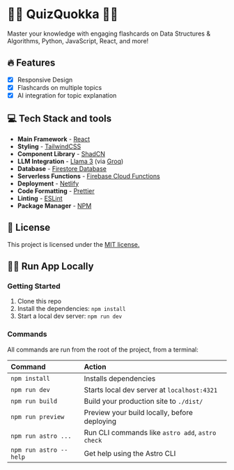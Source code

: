 # 👩‍🏫 QuizQuokka 🧑‍🏫

Master your knowledge with engaging flashcards on Data Structures & Algorithms, Python, JavaScript, React, and more!

## 🔥 Features

- [x] Responsive Design
- [x] Flashcards on multiple topics
- [x] AI integration for topic explanation

## 💻 Tech Stack and tools

- **Main Framework** - [React](https://react.dev/)
- **Styling** - [TailwindCSS](https://tailwindcss.com/)
- **Component Library** - [ShadCN](https://ui.shadcn.com/)
- **LLM Integration** - [Llama 3](https://ai.meta.com/blog/meta-llama-3/) (via [Groq](https://console.groq.com/docs/quickstart))
- **Database** - [Firestore Database](https://firebase.google.com/products/firestore/)
- **Serverless Functions** - [Firebase Cloud Functions](https://firebase.google.com/products/functions/)
- **Deployment** - [Netlify](https://www.netlify.com/)
- **Code Formatting** - [Prettier](https://prettier.io/)
- **Linting** - [ESLint](https://eslint.org)
- **Package Manager** - [NPM](https://npmjs.com/)

## 📜 License

This project is licensed under the [MIT license.](https://github.com/xdaybreakerx/quizquokka/blob/main/LICENSE)

## 🏃‍➡️ Run App Locally

### Getting Started

1. Clone this repo
2. Install the dependencies: `npm install`
3. Start a local dev server: `npm run dev`

### Commands

All commands are run from the root of the project, from a terminal:

| Command                | Action                                           |
| :--------------------- | :----------------------------------------------- |
| `npm install`          | Installs dependencies                            |
| `npm run dev`          | Starts local dev server at `localhost:4321`      |
| `npm run build`        | Build your production site to `./dist/`          |
| `npm run preview`      | Preview your build locally, before deploying     |
| `npm run astro ...`    | Run CLI commands like `astro add`, `astro check` |
| `npm run astro --help` | Get help using the Astro CLI                     |
